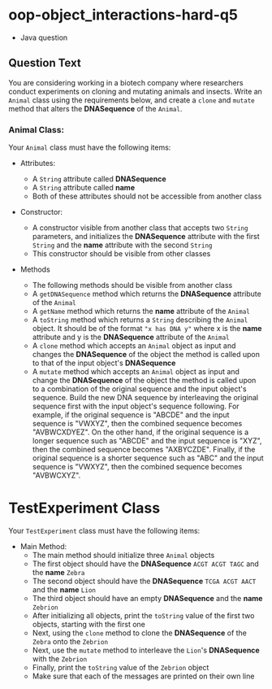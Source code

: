 # oop-object_interactions-hard-q5

- Java question

## Question Text

You are considering working in a biotech company where researchers conduct experiments on cloning and mutating animals 
and insects. Write an `Animal` class using the requirements below, and create a `clone` and `mutate` method that alters
the **DNASequence** of the `Animal`.

### Animal Class:

Your `Animal` class must have the following items:

- Attributes:
    - A `String` attribute called **DNASequence**
    - A `String` attribute called **name**
    - Both of these attributes should not be accessible from another class

- Constructor:
    - A constructor visible from another class that accepts two `String` parameters, and initializes the **DNASequence**
      attribute with the first `String` and the **name** attribute with the second `String`
    - This constructor should be visible from other classes

- Methods
    - The following methods should be visible from another class
    - A `getDNASequence` method which returns the **DNASequence** attribute of the `Animal`
    - A `getName` method which returns the **name** attribute of the `Animal`
    - A `toString` method which returns a `String` describing the `Animal` object. It should be of the format `"x has
      DNA y"` where x is the **name** attribute and y is the **DNASequence** attribute of the `Animal`
    - A `clone` method which accepts an `Animal` object as input and changes the **DNASequence** of the object the 
      method is called upon to that of the input object's **DNASequence**
    - A `mutate` method which accepts an `Animal` object as input and change the **DNASequence** of the object the 
      method is called upon to a combination of the original sequence and the input object's sequence. Build the new DNA 
      sequence by interleaving the original sequence first with the input object's sequence following. For example, if 
      the original sequence is "ABCDE" and the input sequence is "VWXYZ", then the combined sequence becomes 
      "AVBWCXDYEZ". On the other hand, if the original sequence is a longer sequence such as "ABCDE" and the input 
      sequence is "XYZ", then the combined sequence becomes "AXBYCZDE". Finally, if the original sequence is a shorter 
      sequence such as "ABC" and the input sequence is "VWXYZ", then the combined sequence becomes "AVBWCXYZ".
    
# TestExperiment Class

Your `TestExperiment` class must have the following items:

- Main Method:
    - The main method should initialize three `Animal` objects
    - The first object should have the **DNASequence** `ACGT ACGT TAGC` and the **name** `Zebra`
    - The second object should have the **DNASequence** `TCGA ACGT AACT` and the **name** `Lion`
    - The third object should have an empty **DNASequence** and the **name** `Zebrion`
    - After initializing all objects, print the `toString` value of the first two objects, starting with the first one
    - Next, using the `clone` method to clone the **DNASequence** of the `Zebra` onto the `Zebrion`
    - Next, use the `mutate` method to interleave the `Lion`'s **DNASequence** with the `Zebrion` 
    - Finally, print the `toString` value of the `Zebrion` object
    - Make sure that each of the messages are printed on their own line
